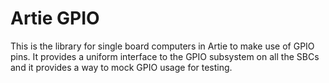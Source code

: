 # Artie GPIO

This is the library for single board computers in Artie to make use
of GPIO pins. It provides a uniform interface to the GPIO subsystem
on all the SBCs and it provides a way to mock GPIO usage for testing.
